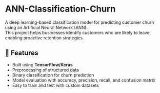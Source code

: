 <h1> ANN-Classification-Churn</h1>

A deep learning-based classification model for predicting customer churn using an Artificial Neural Network (ANN).  
This project helps businesses identify customers who are likely to leave, enabling proactive retention strategies.

## 🚀 Features
- Built using **TensorFlow/Keras**
- Preprocessing of structured data
- Binary classification for churn prediction
- Model evaluation with accuracy, precision, recall, and confusion matrix
- Easy to train and test with custom datasets


